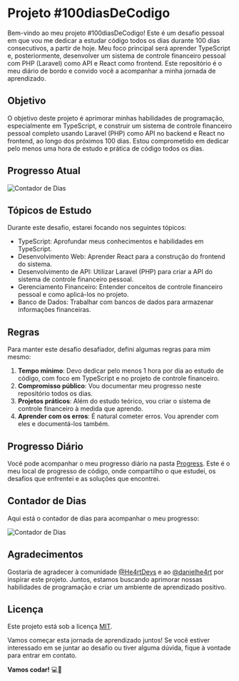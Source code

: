# Projeto #100diasDeCodigo

Bem-vindo ao meu projeto #100diasDeCodigo! Este é um desafio pessoal em que vou me dedicar a estudar código todos os dias durante 100 dias consecutivos, a partir de hoje. Meu foco principal será aprender TypeScript e, posteriormente, desenvolver um sistema de controle financeiro pessoal com PHP (Laravel) como API e React como frontend. Este repositório é o meu diário de bordo e convido você a acompanhar a minha jornada de aprendizado.

## Objetivo

O objetivo deste projeto é aprimorar minhas habilidades de programação, especialmente em TypeScript, e construir um sistema de controle financeiro pessoal completo usando Laravel (PHP) como API no backend e React no frontend, ao longo dos próximos 100 dias. Estou comprometido em dedicar pelo menos uma hora de estudo e prática de código todos os dias.

## Progresso Atual

![Contador de Dias](https://img.shields.io/badge/Days%20of%20Code-9-blue)

## Tópicos de Estudo

Durante este desafio, estarei focando nos seguintes tópicos:

- TypeScript: Aprofundar meus conhecimentos e habilidades em TypeScript.
- Desenvolvimento Web: Aprender React para a construção do frontend do sistema.
- Desenvolvimento de API: Utilizar Laravel (PHP) para criar a API do sistema de controle financeiro pessoal.
- Gerenciamento Financeiro: Entender conceitos de controle financeiro pessoal e como aplicá-los no projeto.
- Banco de Dados: Trabalhar com bancos de dados para armazenar informações financeiras.

## Regras

Para manter este desafio desafiador, defini algumas regras para mim mesmo:

1. **Tempo mínimo**: Devo dedicar pelo menos 1 hora por dia ao estudo de código, com foco em TypeScript e no projeto de controle financeiro.
2. **Compromisso público**: Vou documentar meu progresso neste repositório todos os dias.
3. **Projetos práticos**: Além do estudo teórico, vou criar o sistema de controle financeiro à medida que aprendo.
4. **Aprender com os erros**: É natural cometer erros. Vou aprender com eles e documentá-los também.

## Progresso Diário

Você pode acompanhar o meu progresso diário na pasta [Progress](/progress). Este é o meu local de progresso de código, onde compartilho o que estudei, os desafios que enfrentei e as soluções que encontrei.

## Contador de Dias

Aqui está o contador de dias para acompanhar o meu progresso:

![Contador de Dias](https://img.shields.io/badge/Days%20of%20Code-9-blue)

## Agradecimentos

Gostaria de agradecer à comunidade [@He4rtDevs](https://twitter.com/He4rtDevs) e ao [@danielhe4rt](https://twitter.com/danielhe4rt) por inspirar este projeto. Juntos, estamos buscando aprimorar nossas habilidades de programação e criar um ambiente de aprendizado positivo.

## Licença

Este projeto está sob a licença [MIT](LICENSE).

Vamos começar esta jornada de aprendizado juntos! Se você estiver interessado em se juntar ao desafio ou tiver alguma dúvida, fique à vontade para entrar em contato.

**Vamos codar!** 💻🚀

